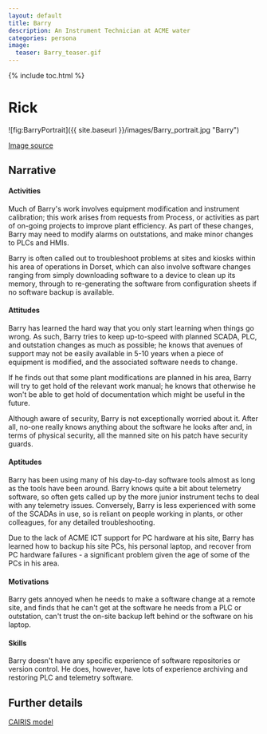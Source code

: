 ```yaml
---
layout: default
title: Barry
description: An Instrument Technician at ACME water
categories: persona
image:
  teaser: Barry_teaser.gif
---
```


{% include toc.html %}

# Rick

![fig:BarryPortrait]({{ site.baseurl }}/images/Barry_portrait.jpg "Barry")

[Image source](https://www.flickr.com/photos/savidgefamily/6962111611)

## Narrative

#### Activities

Much of Barry's work involves equipment modification and instrument calibration; this work arises from requests from Process, or activities as part of on-going projects to improve plant efficiency.  As part of these changes, Barry may need to modify alarms on outstations, and make minor changes to PLCs and HMIs.

Barry is often called out to troubleshoot problems at sites and kiosks within his area of operations in Dorset, which can also involve software changes ranging from simply downloading software to a device to clean up its memory, through to re-generating the software from configuration sheets if no software backup is available.

#### Attitudes

Barry has learned the hard way that you only start learning when things go wrong.  As such, Barry tries to keep up-to-speed with planned SCADA, PLC, and outstation changes as much as possible; he knows that avenues of support may not be easily available in 5-10 years when a piece of equipment is modified, and the associated software needs to change.

If he finds out that some plant modifications are planned in his area, Barry will try to get hold of the relevant work manual; he knows that otherwise he won't be able to get hold of documentation which might be useful in the future.

Although aware of security, Barry is not exceptionally worried about it.  After all, no-one really knows anything about the software he looks after and, in terms of physical security, all the manned site on his patch have security guards.

#### Aptitudes

Barry has been using many of his day-to-day software tools almost as long as the tools have been around.  Barry knows quite a bit about telemetry software, so often gets called up by the more junior instrument techs to deal with any telemetry issues.  Conversely, Barry is less experienced with some of the SCADAs in use, so is reliant on people working in plants, or other colleagues, for any detailed troubleshooting.

Due to the lack of ACME ICT support for PC hardware at his site, Barry has learned how to backup his site PCs, his personal laptop, and recover from PC hardware failures - a significant problem given the age of some of the PCs in his area.

#### Motivations

Barry gets annoyed when he needs to make a software change at a remote site, and finds that he can't get at the software he needs from a PLC or outstation, can't trust the on-site backup left behind or the software on his laptop.

#### Skills

Barry doesn't have any specific experience of software repositories or version control.  He does, however, have lots of experience archiving and restoring PLC and telemetry software.

## Further details

[CAIRIS model](https://github.com/failys/cairis/blob/master/examples/personas/Barry/Barry.xml)
